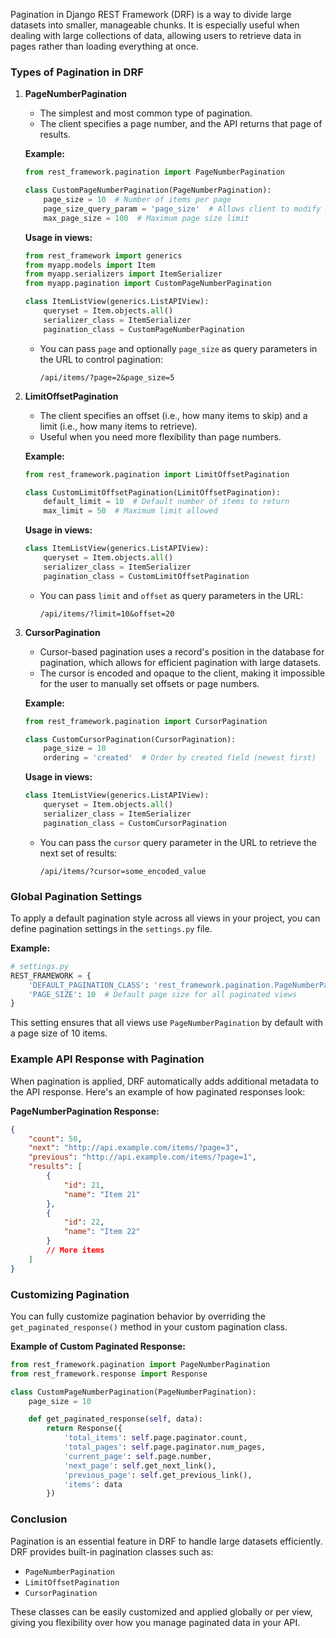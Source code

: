 Pagination in Django REST Framework (DRF) is a way to divide large datasets into smaller, manageable chunks. It is especially useful when dealing with large collections of data, allowing users to retrieve data in pages rather than loading everything at once.

### Types of Pagination in DRF

1. **PageNumberPagination**
   - The simplest and most common type of pagination.
   - The client specifies a page number, and the API returns that page of results.

   **Example:**
   ```python
   from rest_framework.pagination import PageNumberPagination

   class CustomPageNumberPagination(PageNumberPagination):
       page_size = 10  # Number of items per page
       page_size_query_param = 'page_size'  # Allows client to modify page size
       max_page_size = 100  # Maximum page size limit
   ```

   **Usage in views:**
   ```python
   from rest_framework import generics
   from myapp.models import Item
   from myapp.serializers import ItemSerializer
   from myapp.pagination import CustomPageNumberPagination

   class ItemListView(generics.ListAPIView):
       queryset = Item.objects.all()
       serializer_class = ItemSerializer
       pagination_class = CustomPageNumberPagination
   ```

   - You can pass `page` and optionally `page_size` as query parameters in the URL to control pagination:
     ```
     /api/items/?page=2&page_size=5
     ```

2. **LimitOffsetPagination**
   - The client specifies an offset (i.e., how many items to skip) and a limit (i.e., how many items to retrieve).
   - Useful when you need more flexibility than page numbers.

   **Example:**
   ```python
   from rest_framework.pagination import LimitOffsetPagination

   class CustomLimitOffsetPagination(LimitOffsetPagination):
       default_limit = 10  # Default number of items to return
       max_limit = 50  # Maximum limit allowed
   ```

   **Usage in views:**
   ```python
   class ItemListView(generics.ListAPIView):
       queryset = Item.objects.all()
       serializer_class = ItemSerializer
       pagination_class = CustomLimitOffsetPagination
   ```

   - You can pass `limit` and `offset` as query parameters in the URL:
     ```
     /api/items/?limit=10&offset=20
     ```

3. **CursorPagination**
   - Cursor-based pagination uses a record's position in the database for pagination, which allows for efficient pagination with large datasets.
   - The cursor is encoded and opaque to the client, making it impossible for the user to manually set offsets or page numbers.

   **Example:**
   ```python
   from rest_framework.pagination import CursorPagination

   class CustomCursorPagination(CursorPagination):
       page_size = 10
       ordering = 'created'  # Order by created field (newest first)
   ```

   **Usage in views:**
   ```python
   class ItemListView(generics.ListAPIView):
       queryset = Item.objects.all()
       serializer_class = ItemSerializer
       pagination_class = CustomCursorPagination
   ```

   - You can pass the `cursor` query parameter in the URL to retrieve the next set of results:
     ```
     /api/items/?cursor=some_encoded_value
     ```

### Global Pagination Settings

To apply a default pagination style across all views in your project, you can define pagination settings in the `settings.py` file.

**Example:**
```python
# settings.py
REST_FRAMEWORK = {
    'DEFAULT_PAGINATION_CLASS': 'rest_framework.pagination.PageNumberPagination',
    'PAGE_SIZE': 10  # Default page size for all paginated views
}
```

This setting ensures that all views use `PageNumberPagination` by default with a page size of 10 items.

### Example API Response with Pagination

When pagination is applied, DRF automatically adds additional metadata to the API response. Here's an example of how paginated responses look:

**PageNumberPagination Response:**
```json
{
    "count": 50,
    "next": "http://api.example.com/items/?page=3",
    "previous": "http://api.example.com/items/?page=1",
    "results": [
        {
            "id": 21,
            "name": "Item 21"
        },
        {
            "id": 22,
            "name": "Item 22"
        }
        // More items
    ]
}
```

### Customizing Pagination

You can fully customize pagination behavior by overriding the `get_paginated_response()` method in your custom pagination class.

**Example of Custom Paginated Response:**
```python
from rest_framework.pagination import PageNumberPagination
from rest_framework.response import Response

class CustomPageNumberPagination(PageNumberPagination):
    page_size = 10

    def get_paginated_response(self, data):
        return Response({
            'total_items': self.page.paginator.count,
            'total_pages': self.page.paginator.num_pages,
            'current_page': self.page.number,
            'next_page': self.get_next_link(),
            'previous_page': self.get_previous_link(),
            'items': data
        })
```

### Conclusion

Pagination is an essential feature in DRF to handle large datasets efficiently. DRF provides built-in pagination classes such as:
- `PageNumberPagination`
- `LimitOffsetPagination`
- `CursorPagination`

These classes can be easily customized and applied globally or per view, giving you flexibility over how you manage paginated data in your API.